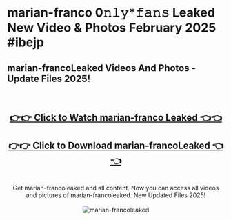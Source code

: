 # marian-franco 0𝚗𝚕𝚢*𝚏𝚊𝚗𝚜 Leaked New Video & Photos February 2025 #ibejp

<h2>marian-francoLeaked Videos And Photos - Update Files 2025!</h2>
<br>
<div align="center">
<h2><a href="https://mediaupload.pro?title=marian-franco&ref=11F" rel="nofollow">👉👉 Click to Watch marian-franco Leaked 👈👈</a></h2>
<h2><a href="https://mediaupload.pro?title=marian-franco&ref=11F" rel="nofollow">👉👉 Click to Download marian-francoLeaked 👈👈</a></h2>
<br>
Get marian-francoleaked and all content. Now you can access all videos and pictures of marian-francoleaked. New Updated Files 2025!
<br>
<br>
<a href="https://mediaupload.pro?title=marian-franco&ref=11F" rel="nofollow" data-target="animated-image.originalLink"><img src="https://i.ibb.co/Gkj2r4b/banner.png" alt="marian-francoleaked" style="max-width: 100%; display: inline-block;" data-target="animated-image.originalImage"></a>
</div>
<br>

